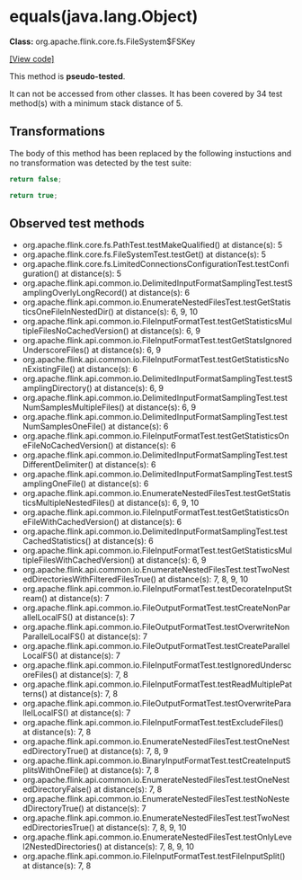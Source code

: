 # equals(java.lang.Object)

**Class:** org.apache.flink.core.fs.FileSystem$FSKey

[[View code]](https://github.com/apache/flink/blob/740f711c4ec9c4b7cdefd01c9f64857c345a68a1/flink-core/src/main/java//org/apache/flink/core/fs/FileSystem.java#L1045)

This method is **pseudo-tested**.


It can not be accessed from other classes. 
It has been covered by 34 test method(s) with a minimum stack distance of 5.

## Transformations


The body of this method has been replaced by the following instuctions and no transformation was detected by the test suite:

```Java
return false;
```

```Java
return true;
```





## Observed test methods

* org.apache.flink.core.fs.PathTest.testMakeQualified() at distance(s): 5
* org.apache.flink.core.fs.FileSystemTest.testGet() at distance(s): 5
* org.apache.flink.core.fs.LimitedConnectionsConfigurationTest.testConfiguration() at distance(s): 5
* org.apache.flink.api.common.io.DelimitedInputFormatSamplingTest.testSamplingOverlyLongRecord() at distance(s): 6
* org.apache.flink.api.common.io.EnumerateNestedFilesTest.testGetStatisticsOneFileInNestedDir() at distance(s): 6, 9, 10
* org.apache.flink.api.common.io.FileInputFormatTest.testGetStatisticsMultipleFilesNoCachedVersion() at distance(s): 6, 9
* org.apache.flink.api.common.io.FileInputFormatTest.testGetStatsIgnoredUnderscoreFiles() at distance(s): 6, 9
* org.apache.flink.api.common.io.FileInputFormatTest.testGetStatisticsNonExistingFile() at distance(s): 6
* org.apache.flink.api.common.io.DelimitedInputFormatSamplingTest.testSamplingDirectory() at distance(s): 6, 9
* org.apache.flink.api.common.io.DelimitedInputFormatSamplingTest.testNumSamplesMultipleFiles() at distance(s): 6, 9
* org.apache.flink.api.common.io.DelimitedInputFormatSamplingTest.testNumSamplesOneFile() at distance(s): 6
* org.apache.flink.api.common.io.FileInputFormatTest.testGetStatisticsOneFileNoCachedVersion() at distance(s): 6
* org.apache.flink.api.common.io.DelimitedInputFormatSamplingTest.testDifferentDelimiter() at distance(s): 6
* org.apache.flink.api.common.io.DelimitedInputFormatSamplingTest.testSamplingOneFile() at distance(s): 6
* org.apache.flink.api.common.io.EnumerateNestedFilesTest.testGetStatisticsMultipleNestedFiles() at distance(s): 6, 9, 10
* org.apache.flink.api.common.io.FileInputFormatTest.testGetStatisticsOneFileWithCachedVersion() at distance(s): 6
* org.apache.flink.api.common.io.DelimitedInputFormatSamplingTest.testCachedStatistics() at distance(s): 6
* org.apache.flink.api.common.io.FileInputFormatTest.testGetStatisticsMultipleFilesWithCachedVersion() at distance(s): 6, 9
* org.apache.flink.api.common.io.EnumerateNestedFilesTest.testTwoNestedDirectoriesWithFilteredFilesTrue() at distance(s): 7, 8, 9, 10
* org.apache.flink.api.common.io.FileInputFormatTest.testDecorateInputStream() at distance(s): 7
* org.apache.flink.api.common.io.FileOutputFormatTest.testCreateNonParallelLocalFS() at distance(s): 7
* org.apache.flink.api.common.io.FileOutputFormatTest.testOverwriteNonParallelLocalFS() at distance(s): 7
* org.apache.flink.api.common.io.FileOutputFormatTest.testCreateParallelLocalFS() at distance(s): 7
* org.apache.flink.api.common.io.FileInputFormatTest.testIgnoredUnderscoreFiles() at distance(s): 7, 8
* org.apache.flink.api.common.io.FileInputFormatTest.testReadMultiplePatterns() at distance(s): 7, 8
* org.apache.flink.api.common.io.FileOutputFormatTest.testOverwriteParallelLocalFS() at distance(s): 7
* org.apache.flink.api.common.io.FileInputFormatTest.testExcludeFiles() at distance(s): 7, 8
* org.apache.flink.api.common.io.EnumerateNestedFilesTest.testOneNestedDirectoryTrue() at distance(s): 7, 8, 9
* org.apache.flink.api.common.io.BinaryInputFormatTest.testCreateInputSplitsWithOneFile() at distance(s): 7, 8
* org.apache.flink.api.common.io.EnumerateNestedFilesTest.testOneNestedDirectoryFalse() at distance(s): 7, 8
* org.apache.flink.api.common.io.EnumerateNestedFilesTest.testNoNestedDirectoryTrue() at distance(s): 7
* org.apache.flink.api.common.io.EnumerateNestedFilesTest.testTwoNestedDirectoriesTrue() at distance(s): 7, 8, 9, 10
* org.apache.flink.api.common.io.EnumerateNestedFilesTest.testOnlyLevel2NestedDirectories() at distance(s): 7, 8, 9, 10
* org.apache.flink.api.common.io.FileInputFormatTest.testFileInputSplit() at distance(s): 7, 8

